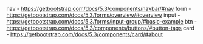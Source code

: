 nav - https://getbootstrap.com/docs/5.3/components/navbar/#nav
form - https://getbootstrap.com/docs/5.3/forms/overview/#overview
input - https://getbootstrap.com/docs/5.3/forms/input-group/#basic-example
btn - https://getbootstrap.com/docs/5.3/components/buttons/#button-tags
card - https://getbootstrap.com/docs/5.3/components/card/#about
